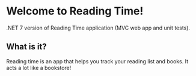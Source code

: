 # Welcome to Reading Time!

.NET 7 version of Reading Time application (MVC web app and unit tests).

## What is it?

Reading time is an app that helps you track your reading list and books. It acts a lot like a bookstore!